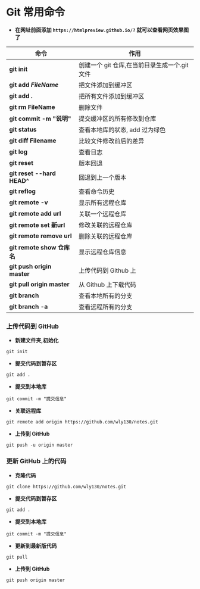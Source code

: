 # Git 常用命令

- **在网址前面添加  `https://htmlpreview.github.io/?`  就可以查看网页效果图了**


| 命令                       | 作用                                          |
| -------------------------- | --------------------------------------------- |
| **git init**               | 创建一个 git 仓库,在当前目录生成一个.git 文件 |
| **git add *FileName***     | 把文件添加到缓冲区                            |
| **git add .**              | 把所有文件添加到缓冲区                        |
| **git rm FileName**        | 删除文件                                      |
| **git commit -m "说明"**   | 提交缓冲区的所有修改到仓库                    |
| **git status**             | 查看本地库的状态, add 过为绿色                |
| **git diff Filename**      | 比较文件修改前后的差异                        |
| **git log**                | 查看日志                                      |
| **git reset**              | 版本回退                                      |
| **git reset --hard HEAD^** | 回退到上一个版本                              |
| **git reflog**             | 查看命令历史                                  |
| **git remote -v**          | 显示所有远程仓库                              |
| **git remote add url**     | 关联一个远程仓库                              |
| **git remote set 新url**   | 修改关联的远程仓库                            |
| **git remote remove url**  | 删除关联的远程仓库                            |
| **git remote show 仓库名** | 显示远程仓库信息                              |
| **git push origin master** | 上传代码到 Github 上                          |
| **git pull origin master** | 从 Github 上下载代码                          |
| **git branch**             | 查看本地所有的分支                            |
| **git branch -a**          | 查看远程所有的分支                            |

### 上传代码到 GitHub

- **新建文件夹,初始化**

```shell
git init
```

- **提交代码到暂存区**

```shell
git add .
```

- **提交到本地库**

```shell
git commit -m "提交信息"
```

- **关联远程库**

```shell
git remote add origin https://github.com/wly130/notes.git
```

- **上传到 GitHub**

```shell
git push -u origin master
```

### 更新 GitHub 上的代码

- **克隆代码**

```shell
git clone https://github.com/wly130/notes.git
```

- **提交代码到暂存区**

```shell
git add .
```

- **提交到本地库**

```shell
git commit -m "提交信息"
```

- **更新到最新版代码**

```shell
git pull
```

- **上传到 GitHub**

```shell
git push origin master
```
